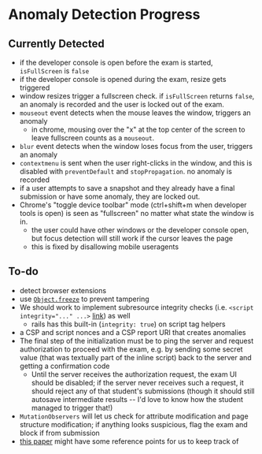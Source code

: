 # Anomaly Detection Progress

## Currently Detected
- if the developer console is open before the exam is started, `isFullScreen` is `false`
- if the developer console is opened during the exam, resize gets triggered
- window resizes trigger a fullscreen check. if `isFullScreen` returns `false`, an anomaly is recorded and the user is locked out of the exam.
- `mouseout` event detects when the mouse leaves the window, triggers an anomaly
  - in chrome, mousing over the "x" at the top center of the screen to leave fullscreen counts as a `mouseout`.
- `blur` event detects when the window loses focus from the user, triggers an anomaly
- `contextmenu` is sent when the user right-clicks in the window, and this is disabled with `preventDefault` and `stopPropagation`. no anomaly is recorded
- if a user attempts to save a snapshot and they already have a final submission or have some anomaly, they are locked out.
- Chrome's "toggle device toolbar" mode (ctrl+shift+m when developer tools is open) is seen as "fullscreen" no matter what state the window is in.
  - the user could have other windows or the developer console open, but focus detection will still work if the cursor leaves the page
  - this is fixed by disallowing mobile useragents

## To-do
- detect browser extensions
- use [`Object.freeze`](https://developer.mozilla.org/en-US/docs/Web/JavaScript/Reference/Global_Objects/Object/freeze) to prevent tampering
- We should work to implement subresource integrity checks (i.e. `<script integrity="..." ...>` [link](https://developer.mozilla.org/en-US/docs/Web/Security/Subresource_Integrity)) as well
  - rails has this built-in (`integrity: true`) on script tag helpers
- a CSP and script nonces and a CSP report URI that creates anomalies
- The final step of the initialization must be to ping the server and request authorization to proceed with the exam, e.g. by sending some secret value (that was textually part of the inline script) back to the server and getting a confirmation code
  - Until the server receives the authorization request, the exam UI should be disabled; if the server never receives such a request, it should reject any of that student's submissions (though it should still autosave intermediate results -- I'd love to know how the student managed to trigger that!)
- `MutationObservers` will let us check for attribute modification and page structure modification; if anything looks suspicious, flag the exam and block if from submission
- [this paper](https://arxiv.org/pdf/1905.12951.pdf) might have some reference points for us to keep track of
